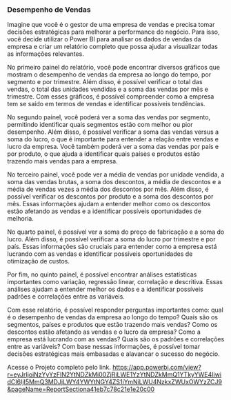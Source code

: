 ### Desempenho de Vendas

Imagine que você é o gestor de uma empresa de vendas e precisa tomar decisões estratégicas para melhorar a performance do negócio. Para isso, você decide utilizar o Power BI para analisar os dados de vendas da empresa e criar um relatório completo que possa ajudar a visualizar todas as informações relevantes.

No primeiro painel do relatório, você pode encontrar diversos gráficos que mostram o desempenho de vendas da empresa ao longo do tempo, por segmento e por trimestre. Além disso, é possível verificar o total das vendas, o total das unidades vendidas e a soma das vendas por mês e trimestre. Com esses gráficos, é possível compreender como a empresa tem se saído em termos de vendas e identificar possíveis tendências.

No segundo painel, você poderá ver a soma das vendas por segmento, permitindo identificar quais segmentos estão com melhor ou pior desempenho. Além disso, é possível verificar a soma das vendas versus a soma do lucro, o que é importante para entender a relação entre vendas e lucro da empresa. Você também poderá ver a soma das vendas por país e por produto, o que ajuda a identificar quais países e produtos estão trazendo mais vendas para a empresa.

No terceiro painel, você pode ver a média de vendas por unidade vendida, a soma das vendas brutas, a soma dos descontos, a média de descontos e a média de vendas vezes a média dos descontos por mês. Além disso, é possível verificar os descontos por produto e a soma dos descontos por mês. Essas informações ajudam a entender melhor como os descontos estão afetando as vendas e a identificar possíveis oportunidades de melhoria.

No quarto painel, é possível ver a soma do preço de fabricação e a soma do lucro. Além disso, é possível verificar a soma do lucro por trimestre e por país. Essas informações são cruciais para entender como a empresa está lucrando com as vendas e identificar possíveis oportunidades de otimização de custos.

Por fim, no quinto painel, é possível encontrar análises estatísticas importantes como variação, regressão linear, correlação e descritiva. Essas análises ajudam a entender melhor os dados e a identificar possíveis padrões e correlações entre as variáveis.

Com esse relatório, é possível responder perguntas importantes como: qual é o desempenho de vendas da empresa ao longo do tempo? Quais são os segmentos, países e produtos que estão trazendo mais vendas? Como os descontos estão afetando as vendas e o lucro da empresa? Como a empresa está lucrando com as vendas? Quais são os padrões e correlações entre as variáveis?
Com base nessas informações, é possível tomar decisões estratégicas mais embasadas e alavancar o sucesso do negócio.

Acesse o Projeto completo pelo link.
https://app.powerbi.com/view?r=eyJrIjoiNzYyYzFlN2YtNDZkMi00ZjRiLWE1YzYtNDZkMmQ1YTkyYWE4IiwidCI6IjI5MmQ3MDJjLWY4YWYtNGY4ZS1iYmNiLWU4NzkxZWUxOWYzZCJ9&pageName=ReportSectiona41eb7c78c21e1e20c00


